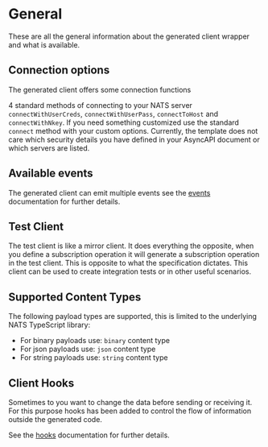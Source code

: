# General
These are all the general information about the generated client wrapper and what is available.

## Connection options
The generated client offers some connection functions

4 standard methods of connecting to your NATS server `connectWithUserCreds`, `connectWithUserPass`, `connectToHost` and `connectWithNkey`. If you need something customized use the standard `connect` method with your custom options. Currently, the template does not care which security details you have defined in your AsyncAPI document or which servers are listed. 

## Available events
The generated client can emit multiple events see the [events](./events.md) documentation for further details.

## Test Client
The test client is like a mirror client. It does everything the opposite, when you define a subscription operation it will generate a subscription operation in the test client. This is opposite to what the specification dictates. This client can be used to create integration tests or in other useful scenarios.

## Supported Content Types
The following payload types are supported, this is limited to the underlying NATS TypeScript library:

* For binary payloads use: `binary` content type
* For json payloads use: `json` content type
* For string payloads use: `string` content type

## Client Hooks
Sometimes to you want to change the data before sending or receiving it. For this purpose hooks has been added to control the flow of information outside the generated code. 

See the [hooks](./hooks.md) documentation for further details.